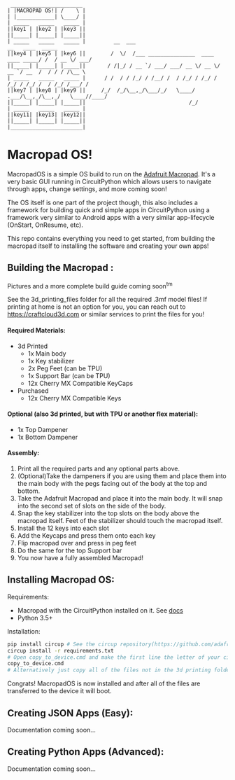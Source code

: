 ``` 
 _______________________
| |MACROPAD OS!| /    \ | 
| |____________| \____/ |
| _____   _____   _____ |
||key1 | |key2 | |key3 ||
||_____| |_____| |_____||
| _____   _____   _____ |         __  ___                                      __   ____  _____
||key4 | |key5 | |key6 ||        /  \/  /___ _______________  ____  ____ _____/ /  / __ \/ ___/
||_____| |_____| |_____||       / /|_/ / __ `/ ___/ ___/ __ \/ __ \/ __ `/ __  /  / / / /\__ \ 
| _____   _____   _____ |      / /  / / /_/ / /__/ /  / /_/ / /_/ / /_/ / /_/ /  / /_/ /___/ / 
||key7 | |key8 | |key9 ||     /_/  /_/\__,_/\___/_/   \____/ .___/\__,_/\__,_/   \____//____/  
||_____| |_____| |_____||                                 /_/        
| _____   _____   _____ |
||key11| |key13| |key12||
||_____| |_____| |_____||
|_______________________|
```

# Macropad OS!

MacropadOS is a simple OS build to run on the [Adafruit Macropad](https://www.adafruit.com/product/5128).  It's a very 
basic GUI running in CircuitPython which allows users to navigate through apps, change settings, and more coming soon!

The OS itself is one part of the project though, this also includes a framework for building quick and simple apps in 
CircuitPython using a framework very similar to Android apps with a very similar app-lifecycle (OnStart, OnResume, etc). 

This repo contains everything you need to get started, from building the macropad itself to installing the software and 
creating your own apps!


## Building the Macropad :
Pictures and a more complete build guide coming soon<sup>tm</sup>

See the 3d_printing_files folder for all the required .3mf model files!
If printing at home is not an option for you, you can reach out to https://craftcloud3d.com or similar services to 
print the files for you! 


#### Required Materials:
* 3d Printed
  * 1x Main body
  * 1x Key stabilizer
  * 2x Peg Feet (can be TPU)
  * 1x Support Bar (can be TPU)
  * 12x Cherry MX Compatible KeyCaps
* Purchased
  * 12x Cherry MX Compatible Keys

#### Optional (also 3d printed, but with TPU or another flex material):
* 1x Top Dampener
* 1x Bottom Dampener

#### Assembly:
1. Print all the required parts and any optional parts above. 
2. (Optional)Take the dampeners if you are using them and place them into the main body with the pegs facing out of the body at the top and bottom. 
3. Take the Adafruit Macropad and place it into the main body. It will snap into the second set of slots on the side of the body. 
4. Snap the key stabilizer into the top slots on the body above the macropad itself.  Feet of the stabilizer should touch the macropad itself. 
5. Install the 12 keys into each slot
6. Add the Keycaps and press them onto each key
7. Flip macropad over and press in peg feet
8. Do the same for the top Support bar
9. You now have a fully assembled Macropad!



## Installing Macropad OS:
Requirements:
* Macropad with the CircuitPython installed on it.  See [docs](https://CircuitPython.org/board/adafruit_macropad_rp2040/)
* Python 3.5+ 

Installation:
```bash
pip install circup # See the circup repository(https://github.com/adafruit/circup) for any issues installing circup
circup install -r requirements.txt
# Open copy_to_device.cmd and make the first line the letter of your circutpython drive
copy_to_device.cmd
# Alternatively just copy all of the files not in the 3d printing folder and copy them to the CircuitPython device
```

Congrats!  MacropadOS is now installed and after all of the files are transferred to the device it will boot. 

## Creating JSON Apps (Easy):

Documentation coming soon...

## Creating Python Apps (Advanced):

Documentation coming soon...


